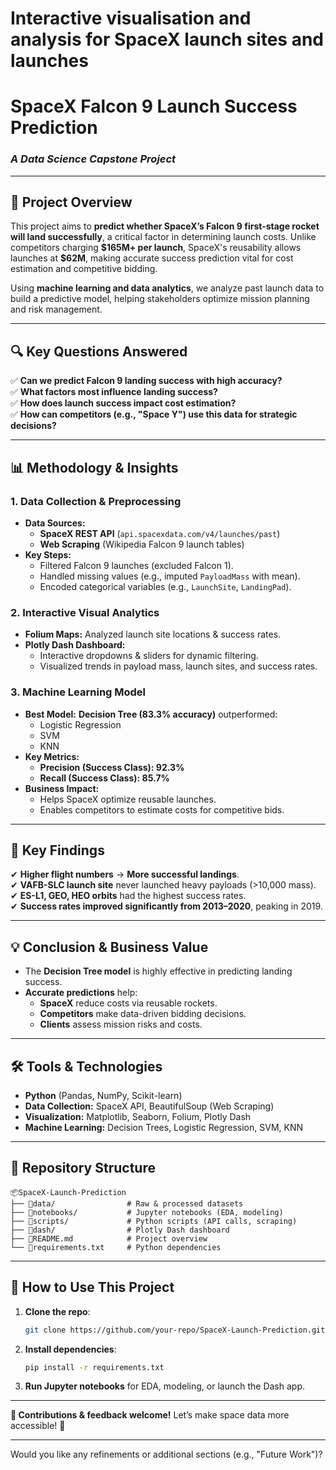 # Interactive visualisation and analysis for SpaceX launch sites and launches

# **SpaceX Falcon 9 Launch Success Prediction**  
### *A Data Science Capstone Project*  

---

## **📌 Project Overview**  
This project aims to **predict whether SpaceX’s Falcon 9 first-stage rocket will land successfully**, a critical factor in determining launch costs. Unlike competitors charging **\$165M+ per launch**, SpaceX's reusability allows launches at **\$62M**, making accurate success prediction vital for cost estimation and competitive bidding.  

Using **machine learning and data analytics**, we analyze past launch data to build a predictive model, helping stakeholders optimize mission planning and risk management.  

---

## **🔍 Key Questions Answered**  
✅ **Can we predict Falcon 9 landing success with high accuracy?**  
✅ **What factors most influence landing success?**  
✅ **How does launch success impact cost estimation?**  
✅ **How can competitors (e.g., "Space Y") use this data for strategic decisions?**  

---

## **📊 Methodology & Insights**  

### **1. Data Collection & Preprocessing**  
- **Data Sources:**  
  - **SpaceX REST API** (`api.spacexdata.com/v4/launches/past`)  
  - **Web Scraping** (Wikipedia Falcon 9 launch tables)  
- **Key Steps:**  
  - Filtered Falcon 9 launches (excluded Falcon 1).  
  - Handled missing values (e.g., imputed `PayloadMass` with mean).  
  - Encoded categorical variables (e.g., `LaunchSite`, `LandingPad`).  

### **2. Interactive Visual Analytics**  
- **Folium Maps:** Analyzed launch site locations & success rates.  
- **Plotly Dash Dashboard:**  
  - Interactive dropdowns & sliders for dynamic filtering.  
  - Visualized trends in payload mass, launch sites, and success rates.  

### **3. Machine Learning Model**  
- **Best Model:** **Decision Tree (83.3% accuracy)** outperformed:  
  - Logistic Regression  
  - SVM  
  - KNN  
- **Key Metrics:**  
  - **Precision (Success Class): 92.3%**  
  - **Recall (Success Class): 85.7%**  
- **Business Impact:**  
  - Helps SpaceX optimize reusable launches.  
  - Enables competitors to estimate costs for competitive bids.  

---

## **🚀 Key Findings**  
✔ **Higher flight numbers** → **More successful landings**.  
✔ **VAFB-SLC launch site** never launched heavy payloads (>10,000 mass).  
✔ **ES-L1, GEO, HEO orbits** had the highest success rates.  
✔ **Success rates improved significantly from 2013–2020**, peaking in 2019.  

---

## **💡 Conclusion & Business Value**  
- The **Decision Tree model** is highly effective in predicting landing success.  
- **Accurate predictions** help:  
  - **SpaceX** reduce costs via reusable rockets.  
  - **Competitors** make data-driven bidding decisions.  
  - **Clients** assess mission risks and costs.  

---

## **🛠 Tools & Technologies**  
- **Python** (Pandas, NumPy, Scikit-learn)  
- **Data Collection:** SpaceX API, BeautifulSoup (Web Scraping)  
- **Visualization:** Matplotlib, Seaborn, Folium, Plotly Dash  
- **Machine Learning:** Decision Trees, Logistic Regression, SVM, KNN  

---

## **📂 Repository Structure**  
```
📦SpaceX-Launch-Prediction  
├── 📂data/                # Raw & processed datasets  
├── 📂notebooks/           # Jupyter notebooks (EDA, modeling)  
├── 📂scripts/             # Python scripts (API calls, scraping)  
├── 📂dash/                # Plotly Dash dashboard  
├── 📜README.md            # Project overview  
└── 📜requirements.txt     # Python dependencies  
```

---

## **🔗 How to Use This Project**  
1. **Clone the repo**:  
   ```bash  
   git clone https://github.com/your-repo/SpaceX-Launch-Prediction.git  
   ```  
2. **Install dependencies**:  
   ```bash  
   pip install -r requirements.txt  
   ```  
3. **Run Jupyter notebooks** for EDA, modeling, or launch the Dash app.  

---

**🌟 Contributions & feedback welcome!** Let’s make space data more accessible! 🚀  

--- 

Would you like any refinements or additional sections (e.g., "Future Work")?
